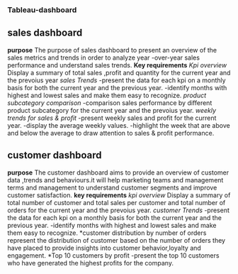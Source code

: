 ### Tableau-dashboard
## sales dashboard

              
**purpose**
The purpose of sales dashboard  to present  an overview  of the sales metrics  and trends in order to analyze year -over-year sales performance and understand sales trends.
**Key requirements**
*Kpi overview*
Display a summary of total sales ,profit and quantity for the current year and the prevoius year
*sales Trends*
-present the data for each kpi on a monthly basis for both the current year and the previous year.
-identify months with highest  and lowest sales and make them easy to recognize.
*product subcategory comparison*
-comparison sales performance by different product subcategory for the current year and the prevoius year.
*weekly trends for sales & profit*
-present weekly sales and profit for the current year.
-display the average weekly values.
-highlight the week that are above and below the average to draw attention to sales & profit performance. 


## customer dashboard
**purpose**
The customer dashboard aims to provide an overview of customer data ,trends and behaviours.it will help marketing teams and management terms  and management to understand customer segments and improve customer satisfaction.
**key requirements**
*kpi overview*
Display a summary of total number of customer and total sales per customer and total number of orders for the current year and the prevoius year.
*customer Trends*
-present the data for each kpi on a monthly basis for both the current year and the previous year.
-identify months with highest and lowest  sales and make them easy to recognize.
*customer distribution by number of orders
represent the distribution of customer based on the number of orders they have placed to provide insights into customer behavior,loyalty and engagement.
*Top 10 customers by profit
-present the top 10 customers who have generated the highest profits for the company.
